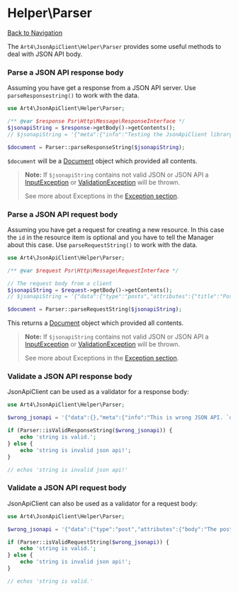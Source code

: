 # Helper\Parser
[Back to Navigation](README.md)

The `Art4\JsonApiClient\Helper\Parser` provides some useful methods to deal with JSON API body.

### Parse a JSON API response body

Assuming you have get a response from a JSON API server. Use `parseResponsestring()` to work with the data.

```php
use Art4\JsonApiClient\Helper\Parser;

/** @var $response Psr\Http\Message\ResponseInterface */
$jsonapiString = $response->getBody()->getContents();
// $jsonapiString = '{"meta":{"info":"Testing the JsonApiClient library."}}';

$document = Parser::parseResponseString($jsonapiString);
```

`$document` will be a [Document](objects-document.md) object which provided all contents.

> **Note:** If `$jsonapiString` contains not valid JSON or JSON API a [InputException](exception-introduction.md) or [ValidationException](exception-introduction.md#exceptionvalidationexception) will be thrown.
>
> See more about Exceptions in the [Exception section](exception-introduction.md).

### Parse a JSON API request body

Assuming you have get a request for creating a new resource. In this case the `id` in the resource item is optional and you have to tell the Manager about this case. Use `parseRequestString()` to work with the data.

```php
use Art4\JsonApiClient\Helper\Parser;

/** @var $request Psr\Http\Message\RequestInterface */

// The request body from a client
$jsonapiString = $request->getBody()->getContents();
// $jsonapiString = '{"data":{"type":"posts","attributes":{"title":"Post Title"}}}';

$document = Parser::parseRequestString($jsonapiString);
```

This returns a [Document](objects-document.md) object which provided all contents.

> **Note:** If `$jsonapiString` contains not valid JSON or JSON API a [InputException](exception-introduction.md) or [ValidationException](exception-introduction.md#exceptionvalidationexception) will be thrown.
>
> See more about Exceptions in the [Exception section](exception-introduction.md).

### Validate a JSON API response body

JsonApiClient can be used as a validator for a response body:

```php
use Art4\JsonApiClient\Helper\Parser;

$wrong_jsonapi = '{"data":{},"meta":{"info":"This is wrong JSON API. `data` has to be `null` or containing at least `type` and `id`."}}';

if (Parser::isValidResponseString($wrong_jsonapi)) {
    echo 'string is valid.';
} else {
    echo 'string is invalid json api!';
}

// echos 'string is invalid json api!'
```

### Validate a JSON API request body

JsonApiClient can also be used as a validator for a request body:

```php
use Art4\JsonApiClient\Helper\Parser;

$wrong_jsonapi = '{"data":{"type":"post","attributes":{"body":"The post body"}}}';

if (Parser::isValidRequestString($wrong_jsonapi)) {
    echo 'string is valid.';
} else {
    echo 'string is invalid json api!';
}

// echos 'string is valid.'
```
